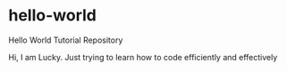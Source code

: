 # hello-world
Hello World Tutorial Repository

Hi, I am Lucky. Just trying to learn how to code efficiently and effectively
